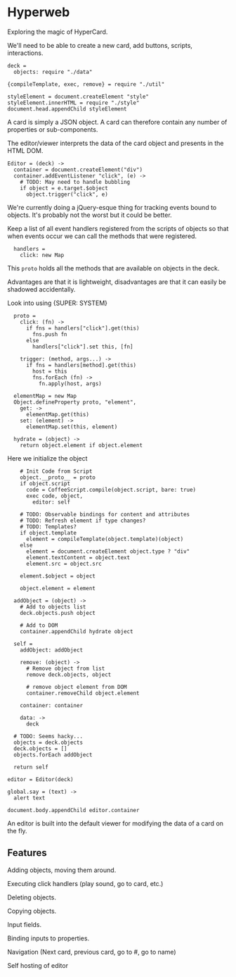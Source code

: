 Hyperweb
========

Exploring the magic of HyperCard.

We'll need to be able to create a new card, add buttons, scripts, interactions.

    deck =
      objects: require "./data"

    {compileTemplate, exec, remove} = require "./util"

    styleElement = document.createElement "style"
    styleElement.innerHTML = require "./style"
    document.head.appendChild styleElement

A card is simply a JSON object. A card can therefore contain any number of
properties or sub-components.

The editor/viewer interprets the data of the card object and presents in the HTML DOM.

    Editor = (deck) ->
      container = document.createElement("div")
      container.addEventListener "click", (e) ->
        # TODO: May need to handle bubbling
        if object = e.target.$object
          object.trigger("click", e)

We're currently doing a jQuery-esque thing for tracking events bound to objects.
It's probably not the worst but it could be better.

Keep a list of all event handlers registered from the scripts of objects so
that when events occur we can call the methods that were registered.

      handlers =
        click: new Map

This `proto` holds all the methods that are available on objects in the deck.

Advantages are that it is lightweight, disadvantages are that it can easily be
shadowed accidentally.

Look into using {SUPER: SYSTEM}

      proto =
        click: (fn) ->
          if fns = handlers["click"].get(this)
            fns.push fn
          else
            handlers["click"].set this, [fn]

        trigger: (method, args...) ->
          if fns = handlers[method].get(this)
            host = this
            fns.forEach (fn) ->
              fn.apply(host, args)

      elementMap = new Map
      Object.defineProperty proto, "element",
        get: ->
          elementMap.get(this)
        set: (element) ->
          elementMap.set(this, element)

      hydrate = (object) ->
        return object.element if object.element

Here we initialize the object

        # Init Code from Script
        object.__proto__ = proto
        if object.script
          code = CoffeeScript.compile(object.script, bare: true)
          exec code, object,
            editor: self

        # TODO: Observable bindings for content and attributes
        # TODO: Refresh element if type changes?
        # TODO: Templates?
        if object.template
          element = compileTemplate(object.template)(object)
        else
          element = document.createElement object.type ? "div"
          element.textContent = object.text
          element.src = object.src

        element.$object = object

        object.element = element

      addObject = (object) ->
        # Add to objects list
        deck.objects.push object

        # Add to DOM
        container.appendChild hydrate object

      self =
        addObject: addObject

        remove: (object) ->
          # Remove object from list
          remove deck.objects, object
          
          # remove object element from DOM
          container.removeChild object.element

        container: container

        data: ->
          deck

      # TODO: Seems hacky...
      objects = deck.objects
      deck.objects = []
      objects.forEach addObject

      return self

    editor = Editor(deck)

    global.say = (text) ->
      alert text

    document.body.appendChild editor.container

An editor is built into the default viewer for modifying the data of a card on
the fly.

Features
--------

Adding objects, moving them around.

Executing click handlers (play sound, go to card, etc.)

Deleting objects.

Copying objects.

Input fields.

Binding inputs to properties.

Navigation (Next card, previous card, go to #, go to name)

Self hosting of editor
